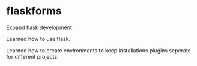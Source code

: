 # flaskforms
Expand flask development


Learned how to use flask.



Learned how to create environments to keep installations plugins seperate for different projects. 
